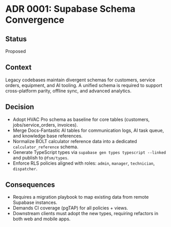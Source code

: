 # ADR 0001: Supabase Schema Convergence

## Status

Proposed

## Context

Legacy codebases maintain divergent schemas for customers, service orders, equipment, and AI tooling. A unified schema is required to support cross-platform parity, offline sync, and advanced analytics.

## Decision

- Adopt HVAC Pro schema as baseline for core tables (customers, jobs/service_orders, invoices).
- Merge Docs-Fantastic AI tables for communication logs, AI task queue, and knowledge base references.
- Normalize BOLT calculator reference data into a dedicated `calculator_reference` schema.
- Generate TypeScript types via `supabase gen types typescript --linked` and publish to `@fsm/types`.
- Enforce RLS policies aligned with roles: `admin`, `manager`, `technician`, `dispatcher`.

## Consequences

- Requires a migration playbook to map existing data from remote Supabase instances.
- Demands CI coverage (pgTAP) for all policies + views.
- Downstream clients must adopt the new types, requiring refactors in both web and mobile apps.
